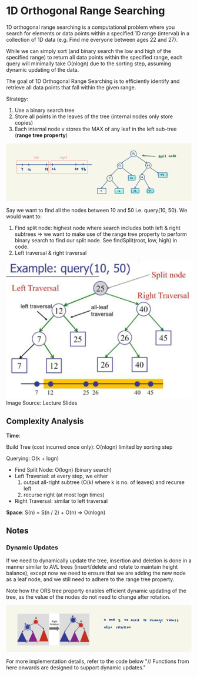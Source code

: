 # 1D Orthogonal Range Searching

1D orthogonal range searching is a computational problem where you search for elements or data points within a 
specified 1D range (interval) in a collection of 1D data (e.g. Find me everyone between ages 22 and 27). 

While we can simply sort (and binary search the low and high of the specified range) to return all data points within 
the specified range, each query will minimally take O(nlogn) due to the sorting step, assuming dynamic updating of 
the data.

The goal of 1D Orthogonal Range Searching is to efficiently identify and retrieve all data points that fall within the 
given range.

Strategy:
1. Use a binary search tree
2. Store all points in the leaves of the tree (internal nodes only store copies)
3. Each internal node v stores the MAX of any leaf in the left sub-tree (**range tree property**)

![1DORS](../../../../../../docs/assets/images/1DORS.jpg)

Say we want to find all the nodes between 10 and 50 i.e. query(10, 50). We would want to:
1. Find split node: highest node where search includes both left & right subtrees
=> we want to make use of the range tree property to perform binary search to find our split node. See findSplit(root, low, high) in code. 
2. Left traversal & right traversal

![1DORSQuery](../../../../../../docs/assets/images/1DORSQuery.jpeg)
Image Source: Lecture Slides

## Complexity Analysis
**Time**:

Build Tree (cost incurred once only): O(nlogn) limited by sorting step

Querying: O(k + logn)
- Find Split Node: O(logn) (binary search)
- Left Traversal: at every step, we either
    1. output all-right subtree (O(k) where k is no. of leaves) and recurse left
    2. recurse right (at most logn times)
- Right Traversal: similar to left traversal

**Space**: S(n) = S(n / 2) + O(n) => O(nlogn)

## Notes
### Dynamic Updates
If we need to dynamically update the tree, insertion and deletion is done in a manner similar to AVL trees 
(insert/delete and rotate to maintain height balance), except now we need to ensure that we are adding the new node
as a leaf node, and we still need to adhere to the range tree property. 

Note how the ORS tree property enables efficient dynamic updating of the tree, as the value of the nodes do not need 
to change after rotation. 

![1DORSDynamicUpdates](../../../../../../docs/assets/images/1DORSDynamicUpdates.jpg)

For more implementation details, refer to the code below "// Functions from here onwards are designed to support 
dynamic updates."
